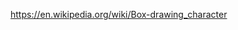 <a href="https://en.wikipedia.org/wiki/Box-drawing_character">https://en.wikipedia.org/wiki/Box-drawing_character</a>

